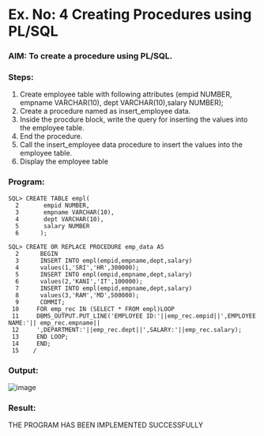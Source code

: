 # Ex. No: 4 Creating Procedures using PL/SQL

### AIM: To create a procedure using PL/SQL.

### Steps:
1. Create employee table with following attributes (empid NUMBER, empname VARCHAR(10), dept VARCHAR(10),salary NUMBER);
2. Create a procedure named as insert_employee data.
3. Inside the procdure block, write the query for inserting the values into the employee table.
4. End the procedure.
5. Call the insert_employee data procedure to insert the values into the employee table.
6. Display the employee table

### Program:
```
SQL> CREATE TABLE empl(
  2       empid NUMBER,
  3       empname VARCHAR(10),
  4       dept VARCHAR(10),
  5       salary NUMBER
  6      );

SQL> CREATE OR REPLACE PROCEDURE emp_data AS
  2      BEGIN
  3      INSERT INTO empl(empid,empname,dept,salary)
  4      values(1,'SRI','HR',300000);
  5      INSERT INTO empl(empid,empname,dept,salary)
  6      values(2,'KANI','IT',100000);
  7      INSERT INTO empl(empid,empname,dept,salary)
  8      values(3,'RAM','MD',500000);
  9      COMMIT;
 10     FOR emp_rec IN (SELECT * FROM empl)LOOP
 11     DBMS_OUTPUT.PUT_LINE('EMPLOYEE ID:'||emp_rec.empid||',EMPLOYEE NAME:'|| emp_rec.empname||
 12     ',DEPARTMENT:'||emp_rec.dept||',SALARY:'||emp_rec.salary);
 13     END LOOP;
 14     END;
 15    /
 ```
### Output:
![image](https://github.com/MohammedFaizal05/Ex-No-4-Creating-Procedures-using-PL-SQL/assets/120553195/fdb1d7a1-df96-4b59-bcfc-c957b4965c10)

### Result:
THE PROGRAM HAS BEEN IMPLEMENTED SUCCESSFULLY
